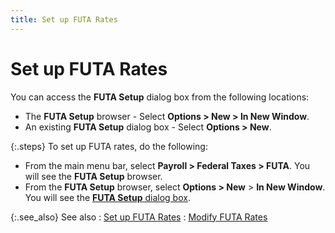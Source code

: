 ```yaml
---
title: Set up FUTA Rates
---
```


# Set up FUTA Rates


You can access the **FUTA Setup**  dialog box from the following locations:

- The **FUTA 
 Setup** browser - Select **Options 
 &gt; New &gt; In New Window**.
- An existing  **FUTA Setup** dialog box - Select  **Options &gt; New**.



{:.steps}
To set up FUTA rates, do the following:

- From the main  menu bar, select **Payroll &gt; Federal 
 Taxes &gt; FUTA**. You will see the **FUTA 
 Setup** browser.
- From the **FUTA Setup** browser, select **Options 
 &gt; New** > **In New Window**.<font style="font-family: Verdana;" face="verdana"> </font>You will see  the [**FUTA 
 Setup** dialog box]({{site.prl_baseurl}}/misc/futa_setup_profile_general.html).



{:.see_also}
See also
: [Set up FUTA  Rates]({{site.prl_baseurl}}/setup/futa-setup/setting-up-futa-rates/setting_up_futa_rates.html)
: [Modify FUTA Rates]({{site.prl_baseurl}}/setup/futa-setup/setting-up-futa-rates/modifying_futa_rates.html)
